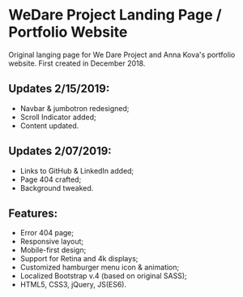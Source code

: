 # WeDare Project Landing Page / Portfolio Website

Original langing page for We Dare Project and Anna Kova's portfolio website. First created in December 2018.

## Updates 2/15/2019:
- Navbar & jumbotron redesigned;
- Scroll Indicator added;
- Content updated.

## Updates 2/07/2019:
- Links to GitHub & LinkedIn added;
- Page 404 crafted;
- Background tweaked.

## Features:
- Error 404 page; 
- Responsive layout;
- Mobile-first design;
- Support for Retina and 4k displays;
- Customized hamburger menu icon & animation;
- Localized Bootstrap v.4 (based on original SASS);
- HTML5, CSS3, jQuery, JS(ES6).